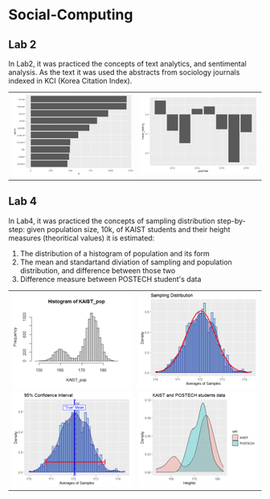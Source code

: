 # Social-Computing

## Lab 2
In Lab2, it was practiced the concepts of text analytics, and sentimental analysis. As the text it was used the abstracts from sociology journals indexed in KCI (Korea Citation Index). 

|        |      |
| -------------- | -------------- |
| ![](https://github.com/dzmanashvilisaba/Social-Computing/blob/main/Lab2%20Text%20Analysis/text_1.png)    |  ![](https://github.com/dzmanashvilisaba/Social-Computing/blob/main/Lab2%20Text%20Analysis/text_2.png) |





## Lab 4
In Lab4, it was practiced the concepts of sampling distribution step-by-step: given population size, 10k, of KAIST students and their height measures (theoritical values) it is estimated:
  1.  The distribution of a histogram of population and its form
  2.  The mean and standartand diviation of sampling and population distribution, and difference between those two
  3.  Difference measure between POSTECH student's data

|        |      |
| -------------- | -------------- |
| ![](https://github.com/dzmanashvilisaba/Social-Computing/blob/main/Lab4%20Distribution/res/histogram.png)    |  ![](https://github.com/dzmanashvilisaba/Social-Computing/blob/main/Lab4%20Distribution/res/sampling_dist.png) |
| ![](https://github.com/dzmanashvilisaba/Social-Computing/blob/main/Lab4%20Distribution/res/conf.png)  | ![](https://github.com/dzmanashvilisaba/Social-Computing/blob/main/Lab4%20Distribution/res/kaist_postech.png)  |

 
